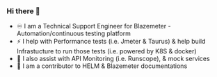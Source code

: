 ### Hi there 👋

<!--
**ImMnan/immnan** is a ✨ _special_ ✨ repository because its `README.md` (this file) appears on your GitHub profile.

Here are some ideas to get you started:
⚡ 
- 🔭 I’m currently working on ...
- 🌱 I’m currently learning ...
- 👯 I’m looking to collaborate on ...
- 🤔 I’m looking for help with ...
- 💬 Ask me about ...
- 📫 How to reach me: ...
- 😄 Pronouns: ...
-  Fun fact: ...
-->
- ♾️ I am a Technical Support Engineer for Blazemeter - Automation/continuous testing platform
- ⚡ I help with Performance tests (i.e. Jmeter & Taurus) & help build Infrastucture to run those tests (i.e. powered by K8S & docker)
- 🚀 I also assist with API Monitoring (i.e. Runscope), & mock services
- 🌱 I am a contributor to HELM & Blazemeter documentations
